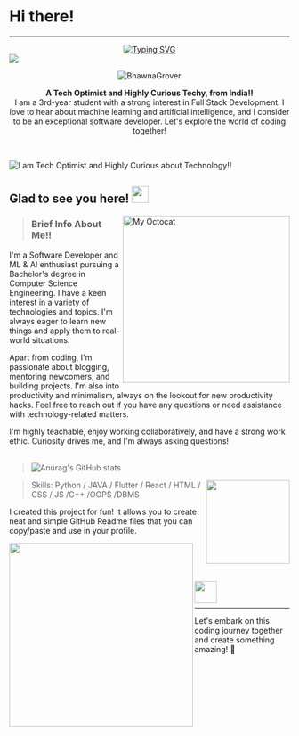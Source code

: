 # Hi there!
<hr>
<div align="center">
<a href="https://git.io/typing-svg"><img src="https://readme-typing-svg.herokuapp.com?font=Fira+Code&pause=1000&random=false&width=435&lines=Hi+there!+I'm+Bhawna+nice+to+See+you!+" alt="Typing SVG" /></a>
</div>
<img src="https://user-images.githubusercontent.com/73097560/115834477-dbab4500-a447-11eb-908a-139a6edaec5c.gif">

<p align="center"> <img src="https://komarev.com/ghpvc/?username=BhawnaGrover&label=Profile%20views&color=0e75b6&style=flat" alt="BhawnaGrover" /> </p>

<p align="center"><strong>A Tech Optimist and Highly Curious Techy, from India!!</strong><br>
I am a 3rd-year student with a strong interest in Full Stack Development. I love to hear about machine learning and artificial intelligence, and I consider to be an exceptional software developer. Let's explore the world of coding together!</p>
<br>

![I am Tech Optimist and Highly Curious about Technology!!](https://www.mindinventory.com/blog/wp-content/uploads/2022/03/react-nodejs.webp)

## Glad to see you here! <img src="https://raw.githubusercontent.com/syedareehaquasar/syedareehaquasar/master/gifs/Hi.gif" width="30px">

<img align="right" height="300" alt="My Octocat" src="https://encrypted-tbn0.gstatic.com/images?q=tbn:ANd9GcQoB3oU2SDklTzrMJpkaCgQqIeka8ymPpcvgOGkFfu8LPC8A5L706_vfz22yxIIPO24rEI&usqp=CAU" />

> <h3> Brief Info About Me!!</h3>
<p>
I'm a Software Developer and ML & AI enthusiast pursuing a Bachelor's degree in Computer Science Engineering. I have a keen interest in a variety of technologies and topics. I'm always eager to learn new things and apply them to real-world situations.
</p>
<p>
Apart from coding, I'm passionate about blogging, mentoring newcomers, and building projects. I'm also into productivity and minimalism, always on the lookout for new productivity hacks. Feel free to reach out if you have any questions or need assistance with technology-related matters.
</p>
I'm highly teachable, enjoy working collaboratively, and have a strong work ethic. Curiosity drives me, and I'm always asking questions!

<br>
<br>

> ![Anurag's GitHub stats](https://github-readme-stats.vercel.app/api?username=BhawnaGrover&show_icons=true)

<img align="right" height="150" src="https://github-readme-stats.vercel.app/api/top-langs/?username=BhawnaGrover&layout=compact">


> Skills: Python / JAVA / Flutter / React / HTML / CSS / JS /C++ /OOPS /DBMS

I created this project for fun! It allows you to create neat and simple GitHub Readme files that you can copy/paste and use in your profile.


<img align="left" height="330" src="https://media.licdn.com/dms/image/D5612AQF7iuptNGj9Ew/article-cover_image-shrink_600_2000/0/1687342343042?e=2147483647&v=beta&t=ezgwiUnMQgkP21d6XqmFYQReD5u4PFDBUwZzyVr9r2c"> 

<br>
<br>
<br>
<br>
<div align="right">
    <a href="https://www.linkedin.com/in/bhawna-grover-5ba97b206/" target="blank">
        <img align="left" height="40" src="https://ibb.co/CsnppWh" alt="">
    </a>
</div>
<br>
<br>
<hr>
Let's embark on this coding journey together and create something amazing! 🚀
